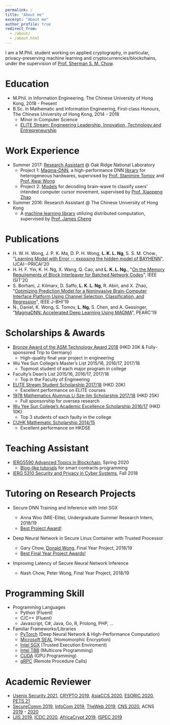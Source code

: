 ```yaml
---
permalink: /
title: "About me"
excerpt: "About me"
author_profile: true
redirect_from: 
  - /about/
  - /about.html
---
```


I am a M.Phil. student working on applied cryptography, in particular, privacy-preserving machine learning and cryptocurrencies/blockchains, under the supervision of [Prof. Sherman S. M. Chow](https://staff.ie.cuhk.edu.hk/~smchow/). 

Education
======
* M.Phil. in Information Engineering, The Chinese University of Hong Kong, 2018 - Present
* B.Sc. in Mathematic and Information Engineering, First-class Honours, The Chinese University of Hong Kong, 2014 - 2018
  * Minor in Computer Science
  * [ELITE Stream: Engineering Leadership, Innovation, Technology and Entrepreneurship](https://www.erg.cuhk.edu.hk/erg/Elite)

Work Experience
======
* Summer 2017: [Research Assistant](https://www.jics.utk.edu/recsem-reu/recsem17) @ Oak Ridge National Laboratory
  * Project 1: [Magma-DNN](http://icl.utk.edu/projectsfiles/magma/pubs/71-MagmaDNN.pdf), 
  a high-performance DNN [library](https://bitbucket.org/icl/magmadnn/src/master/) 
  for heterogeneous hardwares, supervised by [Prof. Stanimire Tomov](http://www.icl.utk.edu/~tomov/) 
  and [Prof. Kwai Wong](https://mabe.utk.edu/people/kwai-l-wong/)
  * Project 2: [Models](https://ieeexplore.ieee.org/document/8610180) 
  for decodiing brain-wave to classify users’ intended computer cursor movement, 
  supervised by [Prof. Xiaopeng Zhao](https://mabe.utk.edu/people/xiaopeng-zhao/)
* Summer 2016: Research Assistant @ The Chinese University of Hong Kong
  * A [machine learning library](https://github.com/husky-team/husky/tree/master/lib/ml) 
  utilizing distributed computation, supervised by [Prof. James Cheng](https://www.cse.cuhk.edu.hk/~jcheng/)
  

Publications
======
  * H. W. H. Wong, J. P. K. Ma, D. P. H. Wong, **L. K. L. Ng**, S. S. M. Chow.,
"[Learning Model with Error -- exposing the hidden model of BAYHENN](https://www.ijcai.org/Proceedings/2020/0488.pdf)",
IJCAI--PRICAI'20
  * H. H. F. Yin, K. H. Ng, X. Wang, Q. Cao, and **L. K. L. Ng.**,
"[On the Memory Requirements of Block Interleaver for Batched Network Codes](https://2020.ieee-isit-virtual.org/presentation/lecture/memory-requirements-block-interleaver-batched-network-codes)",
IEEE ISIT'20
  * S. Borhani, J. Kilmarx, D. Saffo, **L. K. L. Ng**, R. Abiri, and X. Zhao, 
"[Optimizing Prediction Model for a Noninvasive Brain-Computer Interface Platform Using Channel Selection, Classification, and Regression](https://www.researchgate.net/publication/330327972_Optimizing_Prediction_Model_for_a_Noninvasive_Brain-Computer_Interface_Platform_Using_Channel_Selection_Classification_and_Regression)",
IEEE J-BHI'19
  * N., Daniel, K. Wong, S. Tomov, **L. Ng**, S. Chen, and A. Gessinger,
"[MagmaDNN: Accelerated Deep Learning Using MAGMA](https://www.researchgate.net/publication/334779041_MagmaDNN_Accelerated_Deep_Learning_Using_MAGMA)",
PEARC'19

<!---
  <ul>{% for post in site.publications %}
    {% include archive-single-cv.html %}
  {% endfor %}</ul>
-->
  

Scholarships & Awards
=====
  * [Bronze Award of the ASM Technology Award 2018](https://www.erg.cuhk.edu.hk/erg/node/1657) (HKD 20K & Fully-sponsored Trip to Germany)
    * High-quality final year project in engineering
  * Wu Yee Sun College’s Master’s List 2015/16, 2016/17, 2017/18 
    * Topmost student of each major program in college
  * Faculty’s Dean’s List 2015/16, 2016/17, 2017/18 
    * Top in the Faculty of Engineering
  * [ELITE Stream Student Scholarship 2017/18](https://www.erg.cuhk.edu.hk/erg/Elite/Scholarship) (HKD 20K)
    * Excellent performance on ELITE courses
  * [1978 Mathematics Alumnus Li Sze-lim Scholarship 2017/18](https://www.math.cuhk.edu.hk/student-centre/scholarships/1978-mathematics-alumus-li-sze-lim-scholarships) (HKD 25K)
    * Full sponsorship for oversea research
  * [Wu Yee Sun College’s Academic Excellence Scholarship 2016/17](https://www.wys.cuhk.edu.hk/news/scholarships-for-academic-excellence-201617/?lang=zh) (HKD 10K)
    * Top 3 students of each faulty in the college
  * [CUHK Mathematic Scholarship 2014/15](https://www.math.cuhk.edu.hk/student-centre/scholarships/mathematics-scholarship)
    * Excellent performance on HKDSE

<!---
    * Fully-sponsored trip to Munich, Germany & a scholarship
-->

<!--
Talks
======
  <ul>{% for post in site.talks %}
    {% include archive-single-talk-cv.html %}
  {% endfor %}</ul>
-->
  
Teaching Assistant
======
  * [IERG5590 Advanced Topics in Blockchain](https://staff.ie.cuhk.edu.hk/~smchow/5590/), Spring 2020
    * [Blog-like tutorials](https://app.gitbook.com/@lucieno/s/ierg5590-tutorials) for smart contracts programming
  * [IERG 5310 Security and Privacy in Cyber Systems](https://staff.ie.cuhk.edu.hk/~smchow/5310/), Fall 2018

<!---
  <ul>{% for post in site.teaching %}
    {% include archive-single-cv.html %}
  {% endfor %}</ul>
-->

Tutoring on Research Projects
======
  * Secure DNN Training and Inference with Intel SGX 
    * Anna Woo (MIE-Elite), Undergraduate Summer Research Intern, 2018/19
    * [Best Project Award!](https://www.youtube.com/watch?v=3B_15ueTfX8&feature=youtu.be&t=69)

  * Deep Neural Network in Secure Linux Container with Trusted Processor
    * Gary Chow, [Donald Wong](http://crypto.ie.cuhk.edu.hk/wph019), Final Year Project, 2018/19
    * [Best Final Year Project Awards!](https://www.ie.cuhk.edu.hk/lnews/19-08-30.shtml)

  * Improving Latency of Secure Neural Network Inference
    * Nash Chow, Peter Wong, Final Year Project, 2018/19

Programming Skill
======
  * Programming Languages
    * Python (Fluent)
    * C/C++ (Fluent)
    * Javascript, C#, Java, Go, R, Prolong, PHP, ...
  * Familiar Frameworks/Libraries
    * [PyTorch](https://pytorch.org/) (Deep Neural Network & High-Performance Computation)
    * [Microsoft SEAL](https://github.com/Microsoft/SEAL) (Homomorphic Encryption)
    * [Intel SGX](https://software.intel.com/en-us/sgx) (Trusted Execution Enviroment)
    * [Intel TBB](https://github.com/intel/tbb) (Multicore Programming)
    * [CUDA](https://developer.nvidia.com/cuda-zone) (GPU Programming)
    * [gRPC](https://github.com/grpc/grpc) (Remote Procedure Calls)

Academic Reviewer
=====
  * [Usenix Security 2021](https://www.usenix.org/conference/usenixsecurity21), 
[CRYPTO 2019](https://crypto.iacr.org/201s), 
[AsiaCCS 2020](https://asiaccs2020.cs.nthu.edu.tw/), 
[ESORIC 2020](http://esorics2020.sccs.surrey.ac.uk/), 
[PETS 21](https://petsymposium.org/cfp21.php)
  * [SecureComm 2019](https://securecomm.eai-conferences.org/2019), 
[InfoCom 2019](https://infocom2019.ieee-infocom.org/),
[TheWeb 2019](http://www2019.thewebconf.org/), 
[CNS 2020](https://cns2020.ieee-cns.org/),
ACNS [2019](https://www.acns19.com/) - [2020](https://sites.google.com/di.uniroma1.it/ACNS2020)
  * [IJIS 2019](https://www.springer.com/journal/10207), 
[ICDC 2020](https://icdcs2020.sg/), 
[AfricaCrypt 2019](https://link.springer.com/book/10.1007/978-3-030-23696-0),
[ISPEC 2019](https://ccs.research.utar.edu.my/ispec2019/)

<!--
Languages
======
  * Chinese (Native)
  * English (Fluent)
-->

  
<!--

  * Familiar Frameworks/Libraries
    * [PyTorch](https://pytorch.org/) (Deep Neural Network & High-Performance Computation)
    * [Microsoft SEAL](https://github.com/Microsoft/SEAL) (Homomorphic Encryption)
    * [Intel SGX](https://software.intel.com/en-us/sgx) (Trusted Execution Enviroment)
    * [Intel TBB](https://github.com/intel/tbb) (Multicore Programming)
    * [CUDA](https://developer.nvidia.com/cuda-zone) (GPU Programming)
    * [Magma](https://icl.cs.utk.edu/magma/) (High-performance Scientific Computation)
    * [gRPC](https://github.com/grpc/grpc) (Remote Procedure Calls)
    * [ZeroMQ](https://github.com/zeromq/libzmq) (Messaging Kernel)

Service and leadership
======
* Currently signed in to 43 different slack teams
-->
